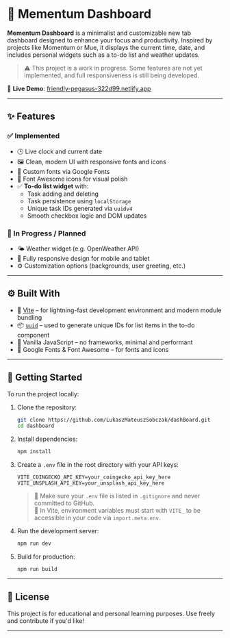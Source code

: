 # 🌄 Mementum Dashboard

**Mementum Dashboard** is a minimalist and customizable new tab dashboard designed to enhance your focus and productivity. Inspired by projects like Momentum or Mue, it displays the current time, date, and includes personal widgets such as a to-do list and weather updates.

> ⚠️ This project is a work in progress. Some features are not yet implemented, and full responsiveness is still being developed.

🔗 **Live Demo**: [friendly-pegasus-322d99.netlify.app](https://friendly-pegasus-322d99.netlify.app/)

---

## ✨ Features

### ✅ Implemented

-   🕒 Live clock and current date
-   🖼 Clean, modern UI with responsive fonts and icons
-   🎨 Custom fonts via Google Fonts
-   🧩 Font Awesome icons for visual polish
-   ✅ **To-do list widget** with:
    -   Task adding and deleting
    -   Task persistence using `localStorage`
    -   Unique task IDs generated via `uuidv4`
    -   Smooth checkbox logic and DOM updates

### 🚧 In Progress / Planned

-   🌤 Weather widget (e.g. OpenWeather API)
-   📱 Fully responsive design for mobile and tablet
-   ⚙️ Customization options (backgrounds, user greeting, etc.)

---

## ⚙️ Built With

-   🔧 [Vite](https://vitejs.dev/) – for lightning-fast development environment and modern module bundling
-   📦 [`uuid`](https://www.npmjs.com/package/uuid) – used to generate unique IDs for list items in the to-do component
-   🧪 Vanilla JavaScript – no frameworks, minimal and performant
-   🎨 Google Fonts & Font Awesome – for fonts and icons

---

## 🚀 Getting Started

To run the project locally:

1. Clone the repository:

    ```bash
    git clone https://github.com/LukaszMateuszSobczak/dashBoard.git
    cd dashboard
    ```

2. Install dependencies:

    ```bash
    npm install
    ```

3. Create a `.env` file in the root directory with your API keys:

    ```env
    VITE_COINGECKO_API_KEY=your_coingecko_api_key_here
    VITE_UNSPLASH_API_KEY=your_unsplash_api_key_here
    ```

    > 🔐 Make sure your `.env` file is listed in `.gitignore` and never committed to GitHub.  
    > 📝 In Vite, environment variables must start with `VITE_` to be accessible in your code via `import.meta.env`.

4. Run the development server:

    ```bash
    npm run dev
    ```

5. Build for production:
    ```bash
    npm run build
    ```

---

## 📌 License

This project is for educational and personal learning purposes. Use freely and contribute if you'd like!

---
